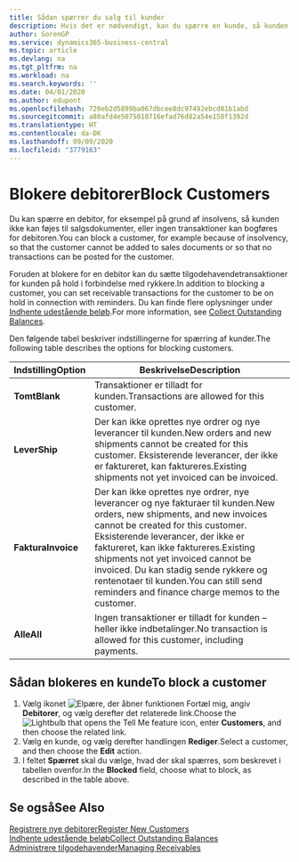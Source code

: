 ```yaml
---
title: Sådan spærrer du salg til kunder
description: Hvis det er nødvendigt, kan du spærre en kunde, så kunden ikke kan medtages i salgsdokumenter og andre salgstransaktioner.
author: SorenGP
ms.service: dynamics365-business-central
ms.topic: article
ms.devlang: na
ms.tgt_pltfrm: na
ms.workload: na
ms.search.keywords: ''
ms.date: 04/01/2020
ms.author: edupont
ms.openlocfilehash: 720eb2d5899ba067dbcee8dc97492ebcd01b1abd
ms.sourcegitcommit: a80afd4e5075018716efad76d82a54e158f1392d
ms.translationtype: HT
ms.contentlocale: da-DK
ms.lasthandoff: 09/09/2020
ms.locfileid: "3779163"
---
```

# <a name="block-customers"></a><span data-ttu-id="bd637-103">Blokere debitorer</span><span class="sxs-lookup"><span data-stu-id="bd637-103">Block Customers</span></span>
<span data-ttu-id="bd637-104">Du kan spærre en debitor, for eksempel på grund af insolvens, så kunden ikke kan føjes til salgsdokumenter, eller ingen transaktioner kan bogføres for debitoren.</span><span class="sxs-lookup"><span data-stu-id="bd637-104">You can block a customer, for example because of insolvency, so that the customer cannot be added to sales documents or so that no transactions can be posted for the customer.</span></span>

<span data-ttu-id="bd637-105">Foruden at blokere for en debitor kan du sætte tilgodehavendetransaktioner for kunden på hold i forbindelse med rykkere.</span><span class="sxs-lookup"><span data-stu-id="bd637-105">In addition to blocking a customer, you can set receivable transactions for the customer to be on hold in connection with reminders.</span></span> <span data-ttu-id="bd637-106">Du kan finde flere oplysninger under [Indhente udestående beløb](receivables-collect-outstanding-balances.md).</span><span class="sxs-lookup"><span data-stu-id="bd637-106">For more information, see [Collect Outstanding Balances](receivables-collect-outstanding-balances.md).</span></span>   

<span data-ttu-id="bd637-107">Den følgende tabel beskriver indstillingerne for spærring af kunder.</span><span class="sxs-lookup"><span data-stu-id="bd637-107">The following table describes the options for blocking customers.</span></span>  

|<span data-ttu-id="bd637-108">Indstilling</span><span class="sxs-lookup"><span data-stu-id="bd637-108">Option</span></span>|<span data-ttu-id="bd637-109">Beskrivelse</span><span class="sxs-lookup"><span data-stu-id="bd637-109">Description</span></span>|  
|--------------------|------------|  
|<span data-ttu-id="bd637-110">**Tomt**</span><span class="sxs-lookup"><span data-stu-id="bd637-110">**Blank**</span></span>|<span data-ttu-id="bd637-111">Transaktioner er tilladt for kunden.</span><span class="sxs-lookup"><span data-stu-id="bd637-111">Transactions are allowed for this customer.</span></span>|
|<span data-ttu-id="bd637-112">**Lever**</span><span class="sxs-lookup"><span data-stu-id="bd637-112">**Ship**</span></span>|<span data-ttu-id="bd637-113">Der kan ikke oprettes nye ordrer og nye leverancer til kunden.</span><span class="sxs-lookup"><span data-stu-id="bd637-113">New orders and new shipments cannot be created for this customer.</span></span> <span data-ttu-id="bd637-114">Eksisterende leverancer, der ikke er faktureret, kan faktureres.</span><span class="sxs-lookup"><span data-stu-id="bd637-114">Existing shipments not yet invoiced can be invoiced.</span></span>|  
|<span data-ttu-id="bd637-115">**Faktura**</span><span class="sxs-lookup"><span data-stu-id="bd637-115">**Invoice**</span></span>|<span data-ttu-id="bd637-116">Der kan ikke oprettes nye ordrer, nye leverancer og nye fakturaer til kunden.</span><span class="sxs-lookup"><span data-stu-id="bd637-116">New orders, new shipments, and new invoices cannot be created for this customer.</span></span> <span data-ttu-id="bd637-117">Eksisterende leverancer, der ikke er faktureret, kan ikke faktureres.</span><span class="sxs-lookup"><span data-stu-id="bd637-117">Existing shipments not yet invoiced cannot be invoiced.</span></span> <span data-ttu-id="bd637-118">Du kan stadig sende rykkere og rentenotaer til kunden.</span><span class="sxs-lookup"><span data-stu-id="bd637-118">You can still send reminders and finance charge memos to the customer.</span></span>|  
|<span data-ttu-id="bd637-119">**Alle**</span><span class="sxs-lookup"><span data-stu-id="bd637-119">**All**</span></span>|<span data-ttu-id="bd637-120">Ingen transaktioner er tilladt for kunden – heller ikke indbetalinger.</span><span class="sxs-lookup"><span data-stu-id="bd637-120">No transaction is allowed for this customer, including payments.</span></span>|  

## <a name="to-block-a-customer"></a><span data-ttu-id="bd637-121">Sådan blokeres en kunde</span><span class="sxs-lookup"><span data-stu-id="bd637-121">To block a customer</span></span>  
1. <span data-ttu-id="bd637-122">Vælg ikonet ![Elpære, der åbner funktionen Fortæl mig](media/ui-search/search_small.png "Fortæl mig, hvad du vil foretage dig"), angiv **Debitorer**, og vælg derefter det relaterede link.</span><span class="sxs-lookup"><span data-stu-id="bd637-122">Choose the ![Lightbulb that opens the Tell Me feature](media/ui-search/search_small.png "Tell me what you want to do") icon, enter **Customers**, and then choose the related link.</span></span>
2. <span data-ttu-id="bd637-123">Vælg en kunde, og vælg derefter handlingen **Rediger**.</span><span class="sxs-lookup"><span data-stu-id="bd637-123">Select a customer, and then choose the **Edit** action.</span></span>
3. <span data-ttu-id="bd637-124">I feltet **Spærret** skal du vælge, hvad der skal spærres, som beskrevet i tabellen ovenfor.</span><span class="sxs-lookup"><span data-stu-id="bd637-124">In the **Blocked** field, choose what to block, as described in the table above.</span></span>

## <a name="see-also"></a><span data-ttu-id="bd637-125">Se også</span><span class="sxs-lookup"><span data-stu-id="bd637-125">See Also</span></span>  
[<span data-ttu-id="bd637-126">Registrere nye debitorer</span><span class="sxs-lookup"><span data-stu-id="bd637-126">Register New Customers</span></span>](sales-how-register-new-customers.md)  
[<span data-ttu-id="bd637-127">Indhente udestående beløb</span><span class="sxs-lookup"><span data-stu-id="bd637-127">Collect Outstanding Balances</span></span>](receivables-collect-outstanding-balances.md)  
[<span data-ttu-id="bd637-128">Administrere tilgodehavender</span><span class="sxs-lookup"><span data-stu-id="bd637-128">Managing Receivables</span></span>](receivables-manage-receivables.md)  
